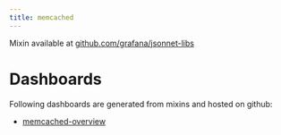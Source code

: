 ```yaml
---
title: memcached
---
```




Mixin available at [github.com/grafana/jsonnet-libs](https://github.com/grafana/jsonnet-libs/tree/master/memcached-mixin)

# Dashboards
Following dashboards are generated from mixins and hosted on github:


- [memcached-overview](https://github.com/cloudalchemy/mixins/blob/master/manifests/memcached/dashboards/memcached-overview.json)

